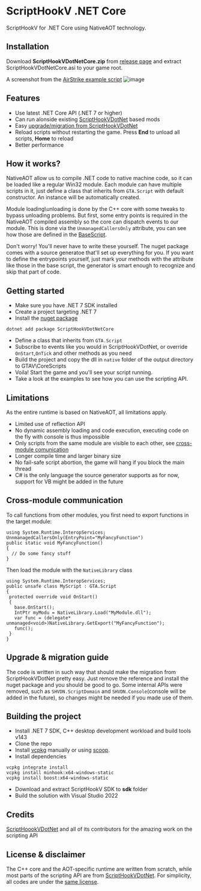 # ScriptHookV .NET Core
ScriptHookV for .NET Core using NativeAOT technology.

## Installation
Download **ScriptHookVDotNetCore.zip** from [release page](https://github.com/Sardelka9515/scripthookvdotnetcore/releases) and extract ScriptHookVDotNetCore.asi to your game root.

A screenshot from the [AirStrike example script](https://github.com/Sardelka9515/scripthookvdotnetcore/blob/master/examples/AirStrike/Main.cs)
![image](https://user-images.githubusercontent.com/106232474/208843982-d6ced835-d5ad-4d9e-9dde-f461a1ac2aed.png)

## Features
- Use latest .NET Core API (.NET 7 or higher)
- Can run alonside existing [ScriptHookVDotNet](https://github.com/crosire/scripthookvdotnet) based mods
- Easy [upgrade/migration from ScriptHookVDotNet](https://github.com/Sardelka9515/scripthookvdotnetcore/master/README.md#upgrade--migration-guide)
- Reload scripts without restarting the game. Press **End** to unload all scripts, **Home** to reload
- Better performance

## How it works?
NativeAOT allow us to compile .NET code to native machine code, so it can be loaded like a regular Win32 module. Each module can have multiple scripts in it, just define a class that inherits from `GTA.Script` with default constructor. An instance will be automatically created.

Module loading\unloading is done by the C++ core with some tweaks to bypass unloading problems. But first, some entry points is required in the NativeAOT compiled assembly so the core can dispatch events to our module. This is done via the `UnmanagedCallersOnly` attribute, you can see how those are defined in the [BaseScript](https://github.com/Sardelka9515/scripthookvdotnetcore/blob/master/src/BaseScript/EntryPoint.cs).

Don't worry! You'll never have to write these yourself. The nuget package comes with a source generatoe that'll set up everything for you. If you want to define the entrypoints yourself, just mark your methods with the attribute like those in the base script, the generator is smart enough to recognize and skip that part of code.

## Getting started
- Make sure you have .NET 7 SDK installed
- Create a project targeting .NET 7
- Install the [nuget package](https://www.nuget.org/packages/ScriptHookVDotNetCore/1.0.0)
```
dotnet add package ScriptHookVDotNetCore
```
- Define a class that inherits from `GTA.Script`
- Subscribe to events like you would in ScriptHookVDotNet, or override `OnStart`,`OnTick` and other methods as you need
- Build the project and copy the dll in `native` folder of the output directory to GTAV\CoreScripts
- Voila! Start the game and you'll see your script running.
- Take a look at the examples to see how you can use the scripting API.

## Limitations
As the entire runtime is based on NativeAOT, all limitations apply.

- Limited use of reflection API
- No dynamic assembly loading and code execution, executing code on the fly with console is thus impossible
- Only scripts from the same module are visible to each other, see [cross-module comunication](https://github.com/Sardelka9515/scripthookvdotnetcore/master/README.md#cross-module-communication)
- Longer compile time and larger binary size
- No fail-safe script abortion, the game will hang if you block the main thread
- C# is the only language the source generator supports as for now, support for VB might be added in the future

## Cross-module communication
To call functions from other modules, you first need to export functions in the target module:
 ```
 using System.Runtime.InteropServices;
 UnnmanagedCallersOnly(EntryPoint="MyFancyFunction")
 public static void MyFancyFunction()
 {
   // Do some fancy stuff
 }
 ```
 Then load the module with the `NativeLibrary` class
 ```
 using System.Runtime.InteropServices;
 public unsafe class MyScript : GTA.Script
 {
  protected override void OnStart()
  {
    base.OnStart();
    IntPtr myModu = NativeLibrary.Load("MyModule.dll");
    var func = (delegate* unmanaged<void>)NativeLibrary.GetExport("MyFancyFunction");
    func();
  }
 }
 ```
## Upgrade & migration guide
The code is written in such way that should make the migration from ScriptHookVDotNet pretty easy. Just remove the reference and install the nuget package and you should be good to go.
Some internal APIs were removed, such as `SHVDN.ScriptDomain` and `SHVDN.Console`(console will be added in the future), so changes might be needed if you made use of them.

## Building the project
- Install .NET 7 SDK, C++ desktop development workload and build tools v143
- Clone the repo
- Install [vcpkg](https://vcpkg.io/) manually or using [scoop](https://scoop.sh).
- Install dependencies
```
vcpkg integrate install
vcpkg install minhook:x64-windows-static
vcpkg install boost:x64-windows-static
```
- Download and extract ScriptHookV SDK to **sdk** folder
- Build the solution with Visual Studio 2022

## Credits
[ScriptHoookVDotNet](https://github.com/crosire/scripthookvdotnet) and all of its contributors for the amazing work on the scripting API

## License & disclaimer
The C++ core and the AOT-specific runtime are written from scratch, while most parts of the scripting API are from [ScriptHookVDotNet](https://github.com/crosire/scripthookvdotnet). For simplicity, all codes are under the [same license](https://github.com/crosire/scripthookvdotnet#license).
